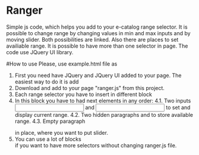 # Ranger
Simple js code, which helps you add to your e-catalog range selector.
It is possible to change range by changing values in min and max inputs and by moving slider.
Both possibilities are linked. Also there are places to set availiable range. It is possible to have more than one selector in page. The code use JQuery UI library.

#How to use
Please, use example.html file as 

1. First you need have JQuery and JQuery UI added to your page. The easiest way to do it is add
    <script src="https://ajax.googleapis.com/ajax/libs/jquery/1.11.1/jquery.min.js"></script>
    <script src=" http://ajax.googleapis.com/ajax/libs/jqueryui/1.11.4/jquery-ui.js"></script>
2. Download and add to your page "ranger.js" from this project.
3. Each range selector you have to insert in different block 
    <div class="ktl-slider-group"></div>
4. In this block you have to had next elements in any order:
4.1. Two inputs <input type="text" class="ktl-input-min"> and <input type="text" class="ktl-input-max"> to set and display current range.
4.2. Two hidden paragraphs <p class="ktl-default-min" hidden></p> and <p class="ktl-default-max" hidden></p> to store available range.
4.3. Empty paragraph <p class="ktl-slider"></p> in place, where you want to put slider.
5. You can use a lot of blocks <div class="ktl-slider-group"></div>  if you want to have more selectors without changing ranger.js file.
